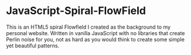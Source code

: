 # JavaScript-Spiral-FlowField
This is an HTML5 spiral Flowfield I created as the background to my personal website. Written in vanilla JavaScript with no libraries that create Perlin noise for you, not as hard as you would think to create some simple yet beautiful patterns.
